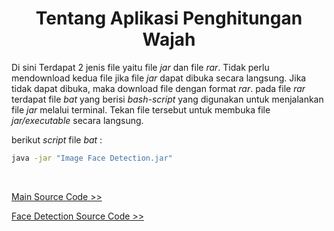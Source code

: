 <h1 align="center"> Tentang Aplikasi Penghitungan Wajah</h1>

Di sini Terdapat 2 jenis file yaitu file *jar* dan file *rar*. Tidak perlu mendownload kedua file jika file *jar* dapat dibuka secara
langsung. Jika tidak dapat dibuka, maka download file dengan format *rar*. pada file *rar* terdapat file *bat* yang berisi *bash-script*
yang digunakan untuk menjalankan file *jar* melalui terminal. Tekan file tersebut untuk membuka file *jar/executable* secara langsung.

berikut *script* file *bat* :
```bat
java -jar "Image Face Detection.jar"
```
<br>

[Main Source Code >>](/Image-Face-Detection/src/CountFace.java)

[Face Detection Source Code >>](/Image-Face-Detection/src/algoritma/ImageDetection.java)



